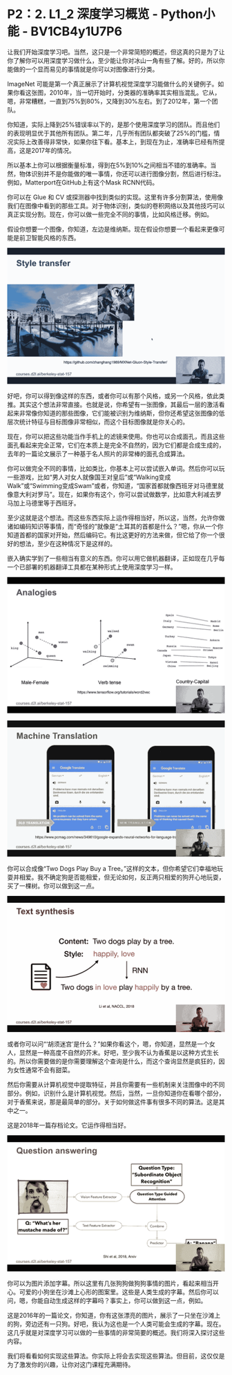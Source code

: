 # P2：2. L1_2 深度学习概览 - Python小能 - BV1CB4y1U7P6

让我们开始深度学习吧。当然，这只是一个非常简短的概述，但这真的只是为了让你了解你可以用深度学习做什么，至少能让你对冰山一角有些了解。好的，所以你能做的一个显而易见的事情就是你可以对图像进行分类。

ImageNet 可能是第一个真正展示了计算机视觉深度学习能做什么的关键例子。如果你看这张图，2010年，当一切开始时，分类器的准确率其实相当混乱。它从，嗯，非常糟糕，一直到75%到80%，又降到30%左右。到了2012年，第一个团队。

你知道，实际上降到25%错误率以下的，是那个使用深度学习的团队。而且他们的表现明显优于其他所有团队。第二年，几乎所有团队都突破了25%的门槛，情况实际上改善得非常快，如果你往下看。基本上，到现在为止，准确率已经有所提高，这是2017年的情况。

所以基本上你可以根据衡量标准，得到在5%到10%之间相当不错的准确率。当然，物体识别并不是你能做的唯一事情，你还可以进行图像分割，然后进行标注。例如，Matterport在GitHub上有这个Mask RCNN代码。

你可以在 Glue 和 CV 或探测器中找到类似的实现。这里有许多分割算法，使用像我们在图像中看到的那些工具。对于物体识别，类似的卷积网络以及其他技巧可以真正实现分割。现在，你可以做一些完全不同的事情，比如风格迁移。例如。

假设你想要一个图像，你知道，左边是维纳斯。现在假设你想要一个看起来更像可能是前卫智能风格的东西。

![](img/19c850fc3d04d22a15a4ecaab9e840b4_1.png)

好吧，你可以得到像这样的东西，或者你可以有那个风格，或另一个风格，依此类推。其实这个想法非常直接。也就是说，你希望有一张图像，其最后一层的激活看起来非常像你知道的那些图像，它们能被识别为维纳斯，但你还希望这张图像的低层次统计特征与目标图像非常相似，而这个目标图像就是你关心的。

现在，你可以把这些功能当作手机上的滤镜来使用。你也可以合成面孔，而且这些面孔看起来完全正常，它们在本质上是完全不自然的，因为它们都是合成生成的，去年的一篇论文展示了一种基于名人照片的非常棒的面孔合成算法。

你可以做完全不同的事情，比如类比，你基本上可以尝试嵌入单词。然后你可以玩一些游戏，比如“男人对女人就像国王对皇后”或“Walking变成Walk”或“Swimming变成Swam”或者，你知道，“国家首都就像西班牙对马德里就像意大利对罗马”。现在，如果你有这个，你可以尝试做数学，比如意大利减去罗马加上马德里等于西班牙。

至少这就是这个想法。而这些东西实际上运作得相当好，所以这，当然，允许你做诸如编码知识等事情，而“奇怪的”就像是“土耳其的首都是什么？”嗯，你从一个你知道首都的国家对开始，然后编码它。有比这更好的方法来做，但它给了你一个很好的想法，至少在这种情况下是这样的。

嵌入确实学到了一些相当有意义的东西。你可以用它做机器翻译，正如现在几乎每一个已部署的机器翻译工具都在某种形式上使用深度学习一样。

![](img/19c850fc3d04d22a15a4ecaab9e840b4_3.png)

![](img/19c850fc3d04d22a15a4ecaab9e840b4_4.png)

你可以合成像“Two Dogs Play Buy a Tree。”这样的文本，但你希望它们幸福地玩耍并相爱。我不确定狗是否能相爱，但无论如何，反正两只相爱的狗开心地玩耍，买了一棵树。你可以做到这一点。

![](img/19c850fc3d04d22a15a4ecaab9e840b4_6.png)

或者你可以问“‘胡须迷宫’是什么？”如果你看这个，嗯，你知道，显然是一个女人，显然是一种高度不自然的芥末。好吧，至少我不认为香蕉是以这种方式生长的。所以你需要做的是你需要理解这个查询是什么，而这个查询显然是疯狂的，因为女性通常不会有甜菜。

然后你需要从计算机视觉中提取特征，并且你需要有一些机制来关注图像中的不同部分。例如，识别什么是计算机视觉。然后，当然，一旦你知道你在看哪个部分，对于香蕉来说，那是最简单的部分。关于如何做这件事有很多不同的算法。这是其中之一。

这是2018年一篇存档论文。它运作得相当好。

![](img/19c850fc3d04d22a15a4ecaab9e840b4_8.png)

你可以为图片添加字幕。所以这里有几张狗狗做狗狗事情的图片，看起来相当开心。可爱的小狗坐在沙滩上心形的图案里。这些是人类生成的字幕。然后你可以问，嗯，你能自动生成这样的字幕吗？事实上，你可以做到这一点，例如。

这是2016年的一篇论文，你知道，你有这张漂亮的图片，展示了一只坐在沙滩上的狗，旁边还有一只狗。好吧，我认为这也是一个人类可能会生成的字幕。现在。这几乎就是对深度学习可以做的一些事情的非常简要的概述。我们将深入探讨这些内容。

我们将看看如何实现这些算法。你实际上将会去实现这些算法。但目前，这仅仅是为了激发你的兴趣，让你对这门课程充满期待。
